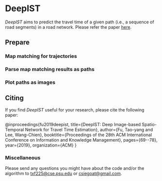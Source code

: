 # DeepIST

*DeepIST* aims to predict the travel time of a given path (i.e., a sequence of road segments) in a road network. 
Please refer the paper [here](https://arxiv.org/pdf/1909.05637.pdf).


## Prepare

### Map matching for trajectories

### Parse map matching results as paths

### Plot paths as images

## Citing

If you find *DeepIST* useful for your research, please cite the following paper:

@inproceedings{fu2019deepist,
    title={DeepIST: Deep Image-based Spatio-Temporal Network for Travel Time Estimation},
    author={Fu, Tao-yang and Lee, Wang-Chien},
    booktitle={Proceedings of the 28th ACM International Conference on Information and Knowledge Management},
    pages={69--78},
    year={2019},
    organization={ACM}
}

### Miscellaneous

Please send any questions you might have about the code and/or the algorithm to <txf225@cse.psu.edu> or <csiegoat@gmail.com>.
